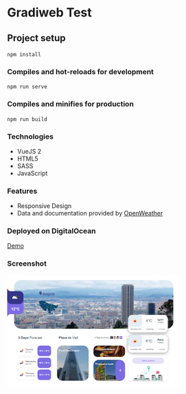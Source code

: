 # Gradiweb Test

## Project setup
```
npm install
```

### Compiles and hot-reloads for development
```
npm run serve
```

### Compiles and minifies for production
```
npm run build
```

### Technologies

* VueJS 2
* HTML5
* SASS
* JavaScript

### Features

* Responsive Design
* Data and documentation provided by [OpenWeather](https://openweathermap.org/)

### Deployed on DigitalOcean

[Demo](https://gradiweb-test-t276y.ondigitalocean.app/)


### Screenshot

<img src="https://github.com/garl99/gradiweb-test/blob/master/src/assets/screenshot-3.png" width="80%"/>



